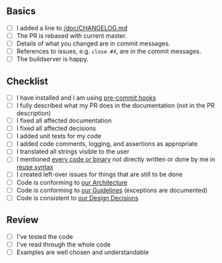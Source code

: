 <!--
Check relevant points but **please do not remove entries**.
-->

## Basics

<!--
These points need to be fulfilled for every PR.
-->

- [ ] I added a line to [/doc/CHANGELOG.md](/doc/CHANGELOG.md)
- [ ] The PR is rebased with current master.
- [ ] Details of what you changed are in commit messages.
- [ ] References to issues, e.g. `close #X`, are in the commit messages.
- [ ] The buildserver is happy.

<!--
If you have any troubles fulfilling these criteria, please write about the trouble as comment in the PR.
We will help you, but we cannot accept PRs that do not fulfill the basics.
-->

## Checklist

<!--
For documentation fixes, spell checking, and similar none of these points below need to be checked.
Otherwise please check these points when getting a PR done:
-->

- [ ] I have installed and I am using [pre-commit hooks](../doc/contrib/README.md#Hooks)
- [ ] I fully described what my PR does in the documentation
      (not in the PR description)
- [ ] I fixed all affected documentation
- [ ] I fixed all affected decisions
- [ ] I added unit tests for my code
- [ ] I added code comments, logging, and assertions as appropriate
- [ ] I translated all strings visible to the user
- [ ] I mentioned [every code or binary](/.reuse/dep5) not directly written or done by me in [reuse syntax](https://reuse.software/)
- [ ] I created left-over issues for things that are still to be done
- [ ] Code is conforming to [our Architecture](/doc/architecture)
- [ ] Code is conforming to [our Guidelines](/doc/guidelines)
      (exceptions are documented)
- [ ] Code is consistent to [our Design Decisions](/doc/decisions)

## Review

<!--
Reviewers can copy&check the following to their review.
Also the checklist above can be used.
But also the PR creator should check these points when getting a PR done:
-->

- [ ] I've tested the code
- [ ] I've read through the whole code
- [ ] Examples are well chosen and understandable
